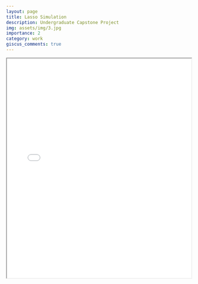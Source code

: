 ```yaml
---
layout: page
title: Lasso Simulation
description: Undergraduate Capstone Project
img: assets/img/3.jpg
importance: 2
category: work
giscus_comments: true
---
```


<iframe src="assets/pdf/Lasso.pdf" width="100%" height="600px"></iframe>

